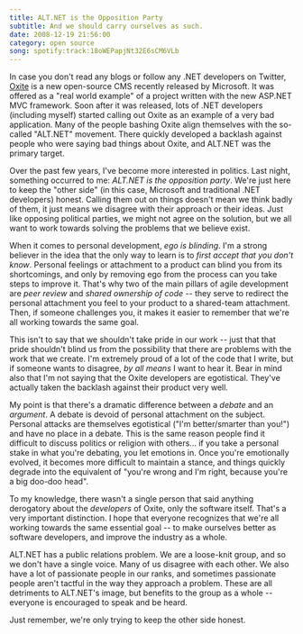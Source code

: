 ```yaml
---
title: ALT.NET is the Opposition Party
subtitle: And we should carry ourselves as such.
date: 2008-12-19 21:56:00
category: open source
song: spotify:track:18oWEPapjNt32E6sCM6VLb
---
```


<span class='drop-cap'>In case</span> you don't read any blogs or follow any .NET developers on Twitter, [Oxite](http://codeplex.com/oxite) is a new open-source CMS recently released by Microsoft. It was offered as a "real world example" of a project written with the new ASP.NET MVC framework. Soon after it was released, lots of .NET developers (including myself) started calling out Oxite as an example of a very bad application. Many of the people bashing Oxite align themselves with the so-called "ALT.NET" movement. There quickly developed a backlash against people who were saying bad things about Oxite, and ALT.NET was the primary target.

Over the past few years, I've become more interested in politics. Last night, something occurred to me: _ALT.NET is the opposition party_. We're just here to keep the "other side" (in this case, Microsoft and traditional .NET developers) honest. Calling them out on things doesn't mean we think badly of them, it just means we disagree with their approach or their ideas. Just like opposing political parties, we might not agree on the solution, but we all want to work towards solving the problems that we believe exist.

When it comes to personal development, _ego is blinding_. I'm a strong believer in the idea that the only way to learn is to _first accept that you don't know_. Personal feelings or attachment to a product can blind you from its shortcomings, and only by removing ego from the process can you take steps to improve it. That's why two of the main pillars of agile development are _peer review_ and _shared ownership of code_ -- they serve to redirect the personal attachment you feel to your product to a shared-team attachment. Then, if someone challenges you, it makes it easier to remember that we're all working towards the same goal.

This isn't to say that we shouldn't take pride in our work -- just that that pride shouldn't blind us from the possibility that there are problems with the work that we create. I'm extremely proud of a lot of the code that I write, but if someone wants to disagree, _by all means_ I want to hear it. Bear in mind also that I'm not saying that the Oxite developers are egotistical. They've actually taken the backlash against their product very well.

My point is that there's a dramatic difference between a _debate_ and an _argument_. A debate is devoid of personal attachment on the subject. Personal attacks are themselves egotistical ("I'm better/smarter than you!") and have no place in a debate. This is the same reason people find it difficult to discuss politics or religion with others... if you take a personal stake in what you're debating, you let emotions in. Once you're emotionally evolved, it becomes more difficult to maintain a stance, and things quickly degrade into the equivalent of "you're wrong and I'm right, because you're a big doo-doo head".

To my knowledge, there wasn't a single person that said anything derogatory about the _developers_ of Oxite, only the software itself. That's a very important distinction. I hope that everyone recognizes that we're all working towards the same essential goal -- to make ourselves better as software developers, and improve the industry as a whole.

ALT.NET has a public relations problem. We are a loose-knit group, and so we don't have a single voice. Many of us disagree with each other. We also have a lot of passionate people in our ranks, and sometimes passionate people aren't tactful in the way they approach a problem. These are all detriments to ALT.NET's image, but benefits to the group as a whole -- everyone is encouraged to speak and be heard.

Just remember, we're only trying to keep the other side honest.
